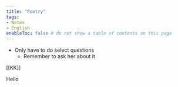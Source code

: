 ```yaml
---
title: "Poetry"
tags:
- Notes
- English
enableToc: false # do not show a table of contents on this page
---
```



- Only have to do select questions
  - Remember to ask her about it

[[KK]]

Hello

